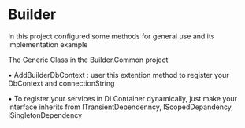 # Builder
In this project configured some methods for general use and its implementation example

The Generic Class in the Builder.Common project

•	AddBuilderDbContext : user this extention method to register your DbContext and connectionString

•	To register your services in DI Container dynamically, just make your interface inherits from ITransientDependenncy, IScopedDepandency, ISingletonDependency
